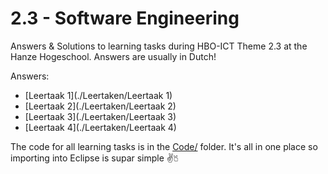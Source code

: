 # 2.3 - Software Engineering

Answers & Solutions to learning tasks during HBO-ICT Theme 2.3 at the Hanze
Hogeschool. Answers are usually in Dutch!

Answers:

 - [Leertaak 1](./Leertaken/Leertaak 1)
 - [Leertaak 2](./Leertaken/Leertaak 2)
 - [Leertaak 3](./Leertaken/Leertaak 3)
 - [Leertaak 4](./Leertaken/Leertaak 4)

The code for all learning tasks is in the [Code/](./Code) folder. It's all
in one place so importing into Eclipse is supar simple ✌🖔
